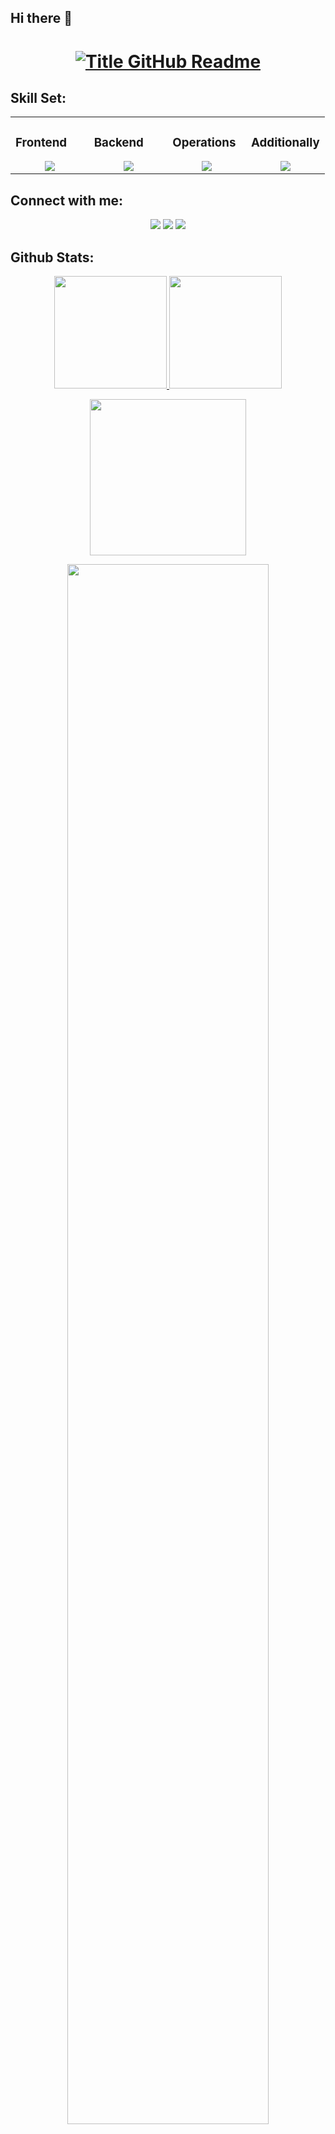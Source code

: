## Hi there 👋

<h1 style="text-align: center;">
  <a href="https://git.io/typing-svg" target="_blank">
    <img src="https://readme-typing-svg.herokuapp.com?font=Inter&weight=800&size=35&duration=3000&pause=500&multiline=true&width=650&height=140&lines=%24+whoami;Bharatesh+Kharvi" alt="Title GitHub Readme" />
  </a>
</h1>

## Skill Set:

<table><tr><td valign="top" width="25%">

### Frontend  
<a href="https://github.com/bharateshwq">
<div align="center">  
       <img src="https://skillicons.dev/icons?i=html,js,react,tailwind,css,threejs&perline=4" /> 
</div>
</a>
 </td><td valign="top" width="25%">
        
### Backend
<a href="https://github.com/bharateshwq">
<div align="center">
       <img src="https://skillicons.dev/icons?i=java,spring,mysql,mongodb,postgres,maven&perline=4" /> 
</div>
</a>

</td><td valign="top" width="25%">
  
### Operations
<a href="https://github.com/bharateshwq">
<div align="center">
       <img src="https://skillicons.dev/icons?i=docker,linux,ansible,terraform,kubernetes,azure,jenkins,bash,git,gitlab&perline=4" /> 
  </td><td valign="top" width="25%">
  
### Additionally
<a href="https://github.com/bharateshwq">
<div align="center">
       <img src="https://skillicons.dev/icons?i=ps,pr,blender,arduino&perline=4" /> 
</div>
</a>
</td>
</tr></table>


## Connect with me:
<div align="center">
    <a href="https://www.linkedin.com/in/bharatesh-k/" target="_blank"><img src="https://img.shields.io/badge/-Bharatesh%20K-0077B5?style=flat&logo=Linkedin&logoColor=white"/></a>
    <a target="_blank" href="mailto:kbharatesh0@gmail.com"><img src="https://img.shields.io/badge/-kbharatesh0@gmail.com-D14836?style=flat&logo=Gmail&logoColor=white"/></a>
    <a href="https://leetcode.com/u/bharateshwq/" target="_blank"><img src="https://img.shields.io/badge/-Bharatesh%20K-FFA116?style=flat&logo=LeetCode&logoColor=white"/></a>

</div>

 ## Github Stats:
<p align="center">
    <a href="https://github.com/bharateshwq">
        <img height="180em" src="https://github-readme-stats-git-masterrstaa-rickstaa.vercel.app/api?username=bharateshwq&show_icons=true&theme=onedark&include_all_commits=true&count_private=true&hide_border=true"/>
        <img height="180em" src="https://github-readme-stats-eight-theta.vercel.app/api/top-langs/?username=bharateshwq&langs_count=12&layout=compact&langs_count=8&theme=onedark&include_all_commits=true&count_private=true&hide_border=true" />
    </a>
</p>
<!-- Activity Graph -->
<p align="center">
  <a href="https://github.com/bharateshwq">
    <img height=250 src="https://github-readme-activity-graph.vercel.app/graph?username=bharateshwq&bg_color=282c34&color=FDFD96&line=FDFD96&point=FFFFFF&area_color=79FE96&border_radius=24.5&title_color=FDFD96&border_radius=20px"/>
  </a> 
</p>


 <p align="center">
   <a href="https://github.com/bharateshwq"> 
     <img width="80%" src="https://github-readme-streak-stats.herokuapp.com/?user=bharateshwq&show_icons=true&locale=en&layout=demo&theme=Onedark&hide_border=true" /> 
   </a>  
 </p>

<br>

<div id="header" align="center">
  
  <p align="center"> <a href="https://github.com/ryo-ma/github-profile-trophy"><img src="https://github-profile-trophy.vercel.app/?username=bharateshwq" alt="bharateshwq" /></a> </p>
  

<h2  align="center">💻 Check Out My Repos ⬇️ </h2>
<!--
**bharateshwq/bharateshwq** is a ✨ _special_ ✨ repository because its `README.md` (this file) appears on your GitHub profile.

Here are some ideas to get you started:

- 🔭 I’m currently working on ...
- 🌱 I’m currently learning ...
- 👯 I’m looking to collaborate on ...
- 🤔 I’m looking for help with ...
- 💬 Ask me about ...
- 📫 How to reach me: ...
- 😄 Pronouns: ...
- ⚡ Fun fact: ...
-->
